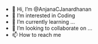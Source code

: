 - 👋 Hi, I’m @AnjanaCJanardhanan
- 👀 I’m interested in Coding  
- 🌱 I’m currently learning ...
- 💞️ I’m looking to collaborate on ...
- 📫 How to reach me 

<!---
AnjanaCJanardhanan/AnjanaCJanardhanan is a ✨ special ✨ repository because its `README.md` (this file) appears on your GitHub profile.
You can click the Preview link to take a look at your changes.
--->
